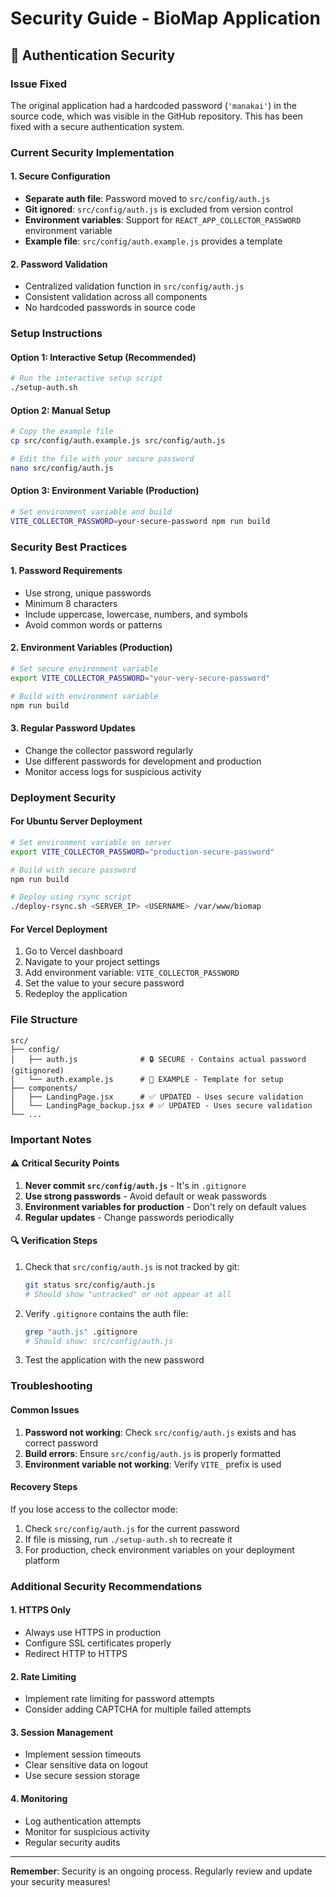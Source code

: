 # Security Guide - BioMap Application

## 🔐 Authentication Security

### Issue Fixed
The original application had a hardcoded password (`'manakai'`) in the source code, which was visible in the GitHub repository. This has been fixed with a secure authentication system.

### Current Security Implementation

#### 1. Secure Configuration
- **Separate auth file**: Password moved to `src/config/auth.js`
- **Git ignored**: `src/config/auth.js` is excluded from version control
- **Environment variables**: Support for `REACT_APP_COLLECTOR_PASSWORD` environment variable
- **Example file**: `src/config/auth.example.js` provides a template

#### 2. Password Validation
- Centralized validation function in `src/config/auth.js`
- Consistent validation across all components
- No hardcoded passwords in source code

### Setup Instructions

#### Option 1: Interactive Setup (Recommended)
```bash
# Run the interactive setup script
./setup-auth.sh
```

#### Option 2: Manual Setup
```bash
# Copy the example file
cp src/config/auth.example.js src/config/auth.js

# Edit the file with your secure password
nano src/config/auth.js
```

#### Option 3: Environment Variable (Production)
```bash
# Set environment variable and build
VITE_COLLECTOR_PASSWORD=your-secure-password npm run build
```

### Security Best Practices

#### 1. Password Requirements
- Use strong, unique passwords
- Minimum 8 characters
- Include uppercase, lowercase, numbers, and symbols
- Avoid common words or patterns

#### 2. Environment Variables (Production)
```bash
# Set secure environment variable
export VITE_COLLECTOR_PASSWORD="your-very-secure-password"

# Build with environment variable
npm run build
```

#### 3. Regular Password Updates
- Change the collector password regularly
- Use different passwords for development and production
- Monitor access logs for suspicious activity

### Deployment Security

#### For Ubuntu Server Deployment
```bash
# Set environment variable on server
export VITE_COLLECTOR_PASSWORD="production-secure-password"

# Build with secure password
npm run build

# Deploy using rsync script
./deploy-rsync.sh <SERVER_IP> <USERNAME> /var/www/biomap
```

#### For Vercel Deployment
1. Go to Vercel dashboard
2. Navigate to your project settings
3. Add environment variable: `VITE_COLLECTOR_PASSWORD`
4. Set the value to your secure password
5. Redeploy the application

### File Structure
```
src/
├── config/
│   ├── auth.js              # 🔒 SECURE - Contains actual password (gitignored)
│   └── auth.example.js      # 📝 EXAMPLE - Template for setup
├── components/
│   ├── LandingPage.jsx      # ✅ UPDATED - Uses secure validation
│   └── LandingPage_backup.jsx # ✅ UPDATED - Uses secure validation
└── ...
```

### Important Notes

#### ⚠️ Critical Security Points
1. **Never commit `src/config/auth.js`** - It's in `.gitignore`
2. **Use strong passwords** - Avoid default or weak passwords
3. **Environment variables for production** - Don't rely on default values
4. **Regular updates** - Change passwords periodically

#### 🔍 Verification Steps
1. Check that `src/config/auth.js` is not tracked by git:
   ```bash
   git status src/config/auth.js
   # Should show "untracked" or not appear at all
   ```

2. Verify `.gitignore` contains the auth file:
   ```bash
   grep "auth.js" .gitignore
   # Should show: src/config/auth.js
   ```

3. Test the application with the new password

### Troubleshooting

#### Common Issues
1. **Password not working**: Check `src/config/auth.js` exists and has correct password
2. **Build errors**: Ensure `src/config/auth.js` is properly formatted
3. **Environment variable not working**: Verify `VITE_` prefix is used

#### Recovery Steps
If you lose access to the collector mode:
1. Check `src/config/auth.js` for the current password
2. If file is missing, run `./setup-auth.sh` to recreate it
3. For production, check environment variables on your deployment platform

### Additional Security Recommendations

#### 1. HTTPS Only
- Always use HTTPS in production
- Configure SSL certificates properly
- Redirect HTTP to HTTPS

#### 2. Rate Limiting
- Implement rate limiting for password attempts
- Consider adding CAPTCHA for multiple failed attempts

#### 3. Session Management
- Implement session timeouts
- Clear sensitive data on logout
- Use secure session storage

#### 4. Monitoring
- Log authentication attempts
- Monitor for suspicious activity
- Regular security audits

---

**Remember**: Security is an ongoing process. Regularly review and update your security measures! 